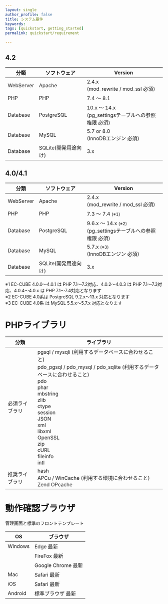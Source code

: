 ```yaml
---
layout: single
author_profile: false
title: システム要件
keywords:
tags: [quickstart, getting_started]
permalink: quickstart/requirement

---
```


## 4.2

| 分類 | ソフトウェア|Version|
|---|-------|---|
|WebServer|Apache |2.4.x <br> (mod_rewrite / mod_ssl 必須) |
|PHP | PHP | 7.4 〜 8.1|
|Database|PostgreSQL| 10.x 〜 14.x <br> (pg_settingsテーブルへの参照権限 必須) |
|Database|MySQL|5.7 or 8.0<br> (InnoDBエンジン 必須) |
|Database|SQLite(開発用途向け) |3.x |

## 4.0/4.1
| 分類 | ソフトウェア|Version|
|---|-------|---|
|WebServer|Apache |2.4.x <br> (mod_rewrite / mod_ssl 必須) |
|PHP | PHP | 7.3 〜 7.4 <small>(※1)</small>|
|Database|PostgreSQL| 9.6.x 〜 14.x <small>(※2)</small><br> (pg_settingsテーブルへの参照権限 必須) |
|Database|MySQL|5.7.x <small>(※3)</small><br> (InnoDBエンジン 必須) |
|Database|SQLite(開発用途向け) |3.x |

※1 EC-CUBE 4.0.0〜4.0.1 は PHP 7.1〜7.2対応、4.0.2〜4.0.3 は PHP 7.1〜7.3対応、4.0.4〜4.0.x は PHP 7.1〜7.4対応となります  
※2 EC-CUBE 4.0系は PostgreSQL 9.2.x〜13.x 対応となります  
※3 EC-CUBE 4.0系 は MySQL 5.5.x〜5.7.x 対応となります

# PHPライブラリ

| 分類 | ライブラリ|
|---|---|
|必須ライブラリ|pgsql / mysqli (利用するデータベースに合わせること) <br> pdo_pgsql / pdo_mysql / pdo_sqlite (利用するデータベースに合わせること) <br> pdo <br> phar <br> mbstring <br> zlib <br> ctype <br> session <br> JSON <br> xml <br> libxml <br> OpenSSL <br> zip <br> cURL <br> fileinfo <br> intl |
|推奨ライブラリ|hash <br> APCu / WinCache (利用する環境に合わせること) <br> Zend OPcache |

# 動作確認ブラウザ

管理画面と標準のフロントテンプレート

| OS | ブラウザ|
|---|-------|
|Windows | Edge 最新 |
||FireFox 最新 |
||Google Chrome 最新 |
|Mac|Safari 最新|
|iOS|Safari 最新|
|Android| 標準ブラウザ 最新|
